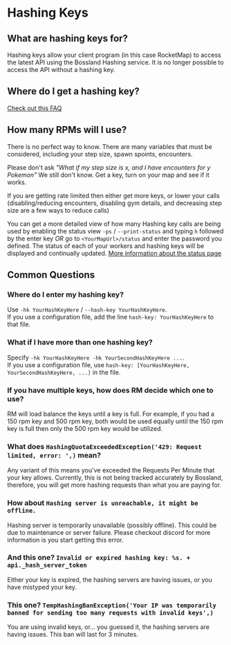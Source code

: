 # Hashing Keys

## What are hashing keys for?
Hashing keys allow your client program (in this case RocketMap) to access the latest API using the Bossland Hashing service. It is no longer possible to access the API without a hashing key.

## Where do I get a hashing key?
[Check out this FAQ](https://talk.pogodev.org/d/55-api-hashing-service-f-a-q)

## How many RPMs will I use?
There is no perfect way to know. There are many variables that must be considered, including your step size, spawn spoints, encounters.

Please don't ask *"What if my step size is _x_, and I have encounters for _y_ Pokemon"*
We still don't know.  Get a key, turn on your map and see if it works.

If you are getting rate limited then either get more keys, or lower your calls (disabling/reducing encounters, disabling gym details, and decreasing step size are a few ways to reduce calls)

You can get a more detailed view of how many Hashing key calls are being used by enabling the status view `-ps` / `--print-status` and typing `h` followed by the enter key *OR* go to `<YourMapUrl>/status` and enter the password you defined. The status of each of your workers and hashing keys will be displayed and continually updated. [More information about the status page](https://rocketmap.readthedocs.io/en/develop/extras/status-page.html)  

## Common Questions

### Where do I enter my hashing key?
Use `-hk YourHashKeyHere` / `--hash-key YourHashKeyHere`.  
If you use a configuration file, add the line `hash-key: YourHashKeyHere` to that file.

### What if I have more than one hashing key?
Specify `-hk YourHashKeyHere -hk YourSecondHashKeyHere ...`.  
If you use a configuration file, use `hash-key: [YourHashKeyHere, YourSecondHashKeyHere, ...]` in the file.

### If you have multiple keys, how does RM decide which one to use?
RM will load balance the keys until a key is full. For example, if you had a 150 rpm key and 500 rpm key, both would be used equally until the 150 rpm key is full then only the 500 rpm key would be utilized.

### What does `HashingQuotaExceededException('429: Request limited, error: ',)` mean?
Any variant of this means you've exceeded the Requests Per Minute that your key allows. Currently, this is not being tracked accurately by Bossland, therefore, you will get more hashing requests than what you are paying for.

### How about `Hashing server is unreachable, it might be offline.`
Hashing server is temporarily unavailable (possibly offline). This could be due to maintenance or server failure. Please checkout discord for more information is you start getting this error.

### And this one? `Invalid or expired hashing key: %s. + api._hash_server_token`
Either your key is expired, the hashing servers are having issues, or you have mistyped your key.

### This one? `TempHashingBanException('Your IP was temporarily banned for sending too many requests with invalid keys',)`
You are using invalid keys, or... you guessed it, the hashing servers are having issues. This ban will last for 3 minutes. 
